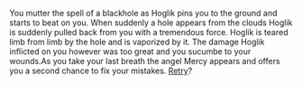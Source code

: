 You mutter the spell of a blackhole as Hoglik pins you to the ground and starts to beat on you. When suddenly a hole appears from the clouds Hoglik is suddenly pulled back from you with a tremendous force. Hoglik is teared limb from limb by the hole and is vaporized by it. The damage Hoglik inflicted on you however was too great and you sucumbe to your wounds.As you take your last breath the angel Mercy appears and offers you a second chance to fix your mistakes. [Retry](class.md)? 